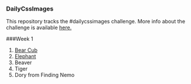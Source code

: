### DailyCssImages

This repository tracks the #dailycssimages challenge. More info about the challenge is available [here.](http://dailycssimages.com/)

###Week 1

1. [Bear Cub](https://codepen.io/feuerbird29/pen/JWOBdV)
2. [Elephant](https://codepen.io/feuerbird29/full/jLNjmw/)
3. Beaver
4. Tiger
5. Dory from Finding Nemo

